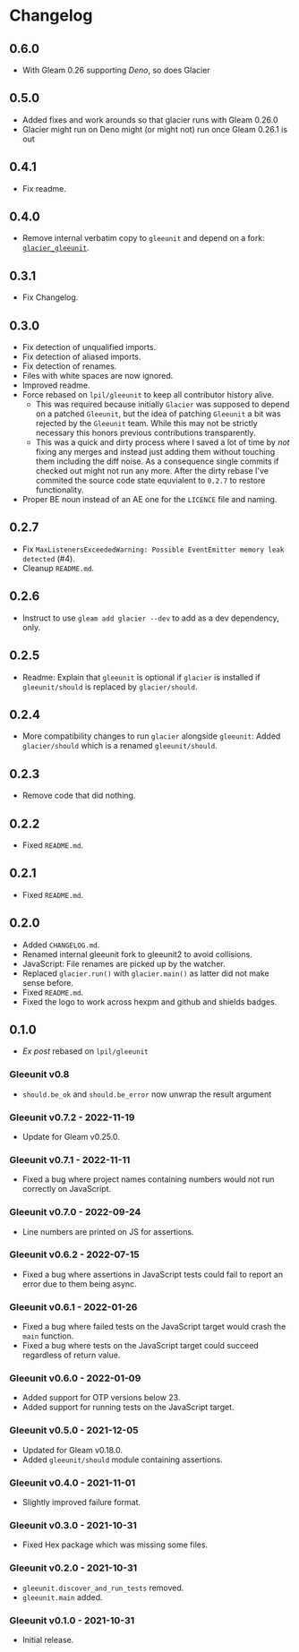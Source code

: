# Changelog

## 0.6.0

- With Gleam 0.26 supporting *Deno*, so does Glacier

## 0.5.0

- Added fixes and work arounds so that glacier runs with Gleam 0.26.0
- Glacier might run on Deno might (or might not) run once Gleam 0.26.1 is out

## 0.4.1

- Fix readme.

## 0.4.0

- Remove internal verbatim copy to `gleeunit` and depend on a fork:
  [`glacier_gleeunit`](https://hex.pm/glacier_gleeunit).

## 0.3.1

- Fix Changelog.

## 0.3.0

- Fix detection of unqualified imports.
- Fix detection of aliased imports.
- Fix detection of renames.
- Files with white spaces are now ignored.
- Improved readme.
- Force rebased on `lpil/gleeunit` to keep all contributor history alive.
  - This was required because initially `Glacier` was supposed to depend on
    a patched `Gleeunit`, but the idea of patching `Gleeunit` a bit was
    rejected by the `Gleeunit` team. While this may not be strictly necessary
    this honors previous contributions transparently.
  - This was a quick and dirty process where I saved a lot of time by _not_
    fixing any merges and instead just adding them without touching them
    including the diff noise. As a consequence single commits if checked out
    might not run any more. After the dirty rebase I've commited the
    source code state equvialent to `0.2.7` to restore functionality.
- Proper BE noun instead of an AE one for the `LICENCE` file and naming.

## 0.2.7

- Fix `MaxListenersExceededWarning: Possible EventEmitter memory leak detected` (#4).
- Cleanup `README.md`.

## 0.2.6

- Instruct to use `gleam add glacier --dev` to add as a dev dependency, only.

## 0.2.5

- Readme: Explain that `gleeunit` is optional if `glacier` is installed if `gleeunit/should` is replaced by `glacier/should`.

## 0.2.4

- More compatibility changes to run `glacier` alongside `gleeunit`:
  Added `glacier/should` which is a renamed `gleeunit/should`.

## 0.2.3

- Remove code that did nothing.

## 0.2.2

- Fixed `README.md`.

## 0.2.1

- Fixed `README.md`.

## 0.2.0

- Added `CHANGELOG.md`.
- Renamed internal gleeunit fork to gleeunit2 to avoid collisions.
- JavaScript: File renames are picked up by the watcher.
- Replaced `glacier.run()` with `glacier.main()` as latter did not make sense before.
- Fixed `README.md`.
- Fixed the logo to work across hexpm and github and shields badges.

## 0.1.0

- _Ex post_ rebased on `lpil/gleeunit`

### Gleeunit v0.8

- `should.be_ok` and `should.be_error` now unwrap the result argument

### Gleeunit v0.7.2 - 2022-11-19

- Update for Gleam v0.25.0.

### Gleeunit v0.7.1 - 2022-11-11

- Fixed a bug where project names containing numbers would not run correctly on
  JavaScript.

### Gleeunit v0.7.0 - 2022-09-24

- Line numbers are printed on JS for assertions.

### Gleeunit v0.6.2 - 2022-07-15

- Fixed a bug where assertions in JavaScript tests could fail to report an
  error due to them being async.

### Gleeunit v0.6.1 - 2022-01-26

- Fixed a bug where failed tests on the JavaScript target would crash the `main`
  function.
- Fixed a bug where tests on the JavaScript target could succeed regardless of
  return value.

### Gleeunit v0.6.0 - 2022-01-09

- Added support for OTP versions below 23.
- Added support for running tests on the JavaScript target.

### Gleeunit v0.5.0 - 2021-12-05

- Updated for Gleam v0.18.0.
- Added `gleeunit/should` module containing assertions.

### Gleeunit v0.4.0 - 2021-11-01

- Slightly improved failure format.

### Gleeunit v0.3.0 - 2021-10-31

- Fixed Hex package which was missing some files.

### Gleeunit v0.2.0 - 2021-10-31

- `gleeunit.discover_and_run_tests` removed.
- `gleeunit.main` added.

### Gleeunit v0.1.0 - 2021-10-31

- Initial release.
